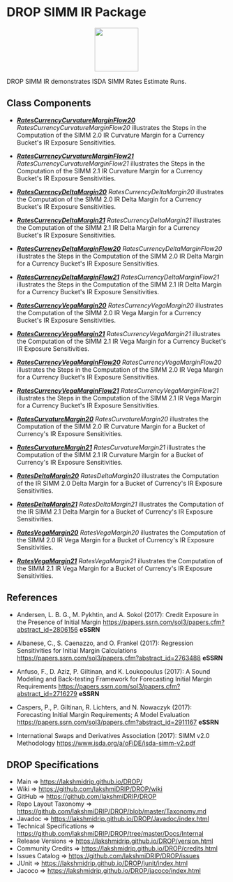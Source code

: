 # DROP SIMM IR Package

<p align="center"><img src="https://github.com/lakshmiDRIP/DROP/blob/master/DRIP_Logo.gif?raw=true" width="100"></p>

DROP SIMM IR demonstrates ISDA SIMM Rates Estimate Runs.


## Class Components

 * [***RatesCurrencyCurvatureMarginFlow20***](https://github.com/lakshmiDRIP/DROP/tree/master/src/main/java/org/drip/sample/simmir/RatesCurrencyCurvatureMarginFlow20.java)
 <i>RatesCurrencyCurvatureMarginFlow20</i> illustrates the Steps in the Computation of the SIMM 2.0 IR Curvature Margin for a Currency Bucket's IR Exposure Sensitivities.

 * [***RatesCurrencyCurvatureMarginFlow21***](https://github.com/lakshmiDRIP/DROP/tree/master/src/main/java/org/drip/sample/simmir/RatesCurrencyCurvatureMarginFlow21.java)
 <i>RatesCurrencyCurvatureMarginFlow21</i> illustrates the Steps in the Computation of the SIMM 2.1 IR Curvature Margin for a Currency Bucket's IR Exposure Sensitivities.

 * [***RatesCurrencyDeltaMargin20***](https://github.com/lakshmiDRIP/DROP/tree/master/src/main/java/org/drip/sample/simmir/RatesCurrencyDeltaMargin20.java)
 <i>RatesCurrencyDeltaMargin20</i> illustrates the Computation of the SIMM 2.0 IR Delta Margin for a Currency Bucket's IR Exposure Sensitivities.

 * [***RatesCurrencyDeltaMargin21***](https://github.com/lakshmiDRIP/DROP/tree/master/src/main/java/org/drip/sample/simmir/RatesCurrencyDeltaMargin21.java)
 <i>RatesCurrencyDeltaMargin21</i> illustrates the Computation of the SIMM 2.1 IR Delta Margin for a Currency Bucket's IR Exposure Sensitivities.

 * [***RatesCurrencyDeltaMarginFlow20***](https://github.com/lakshmiDRIP/DROP/tree/master/src/main/java/org/drip/sample/simmir/RatesCurrencyDeltaMarginFlow20.java)
 <i>RatesCurrencyDeltaMarginFlow20</i> illustrates the Steps in the Computation of the SIMM 2.0 IR Delta Margin for a Currency Bucket's IR Exposure Sensitivities.

 * [***RatesCurrencyDeltaMarginFlow21***](https://github.com/lakshmiDRIP/DROP/tree/master/src/main/java/org/drip/sample/simmir/RatesCurrencyDeltaMarginFlow21.java)
 <i>RatesCurrencyDeltaMarginFlow21</i> illustrates the Steps in the Computation of the SIMM 2.1 IR Delta Margin for a Currency Bucket's IR Exposure Sensitivities.

 * [***RatesCurrencyVegaMargin20***](https://github.com/lakshmiDRIP/DROP/tree/master/src/main/java/org/drip/sample/simmir/RatesCurrencyVegaMargin20.java)
 <i>RatesCurrencyVegaMargin20</i> illustrates the Computation of the SIMM 2.0 IR Vega Margin for a Currency Bucket's IR Exposure Sensitivities.

 * [***RatesCurrencyVegaMargin21***](https://github.com/lakshmiDRIP/DROP/tree/master/src/main/java/org/drip/sample/simmir/RatesCurrencyVegaMargin21.java)
 <i>RatesCurrencyVegaMargin21</i> illustrates the Computation of the SIMM 2.1 IR Vega Margin for a Currency Bucket's IR Exposure Sensitivities.

 * [***RatesCurrencyVegaMarginFlow20***](https://github.com/lakshmiDRIP/DROP/tree/master/src/main/java/org/drip/sample/simmir/RatesCurrencyVegaMarginFlow20.java)
 <i>RatesCurrencyVegaMarginFlow20</i> illustrates the Steps in the Computation of the SIMM 2.0 IR Vega Margin for a Currency Bucket's IR Exposure Sensitivities.

 * [***RatesCurrencyVegaMarginFlow21***](https://github.com/lakshmiDRIP/DROP/tree/master/src/main/java/org/drip/sample/simmir/RatesCurrencyVegaMarginFlow21.java)
 <i>RatesCurrencyVegaMarginFlow21</i> illustrates the Steps in the Computation of the SIMM 2.1 IR Vega Margin for a Currency Bucket's IR Exposure Sensitivities.

 * [***RatesCurvatureMargin20***](https://github.com/lakshmiDRIP/DROP/tree/master/src/main/java/org/drip/sample/simmir/RatesCurvatureMargin20.java)
 <i>RatesCurvatureMargin20</i> illustrates the Computation of the SIMM 2.0 IR Curvature Margin for a Bucket of Currency's IR Exposure Sensitivities.

 * [***RatesCurvatureMargin21***](https://github.com/lakshmiDRIP/DROP/tree/master/src/main/java/org/drip/sample/simmir/RatesCurvatureMargin21.java)
 <i>RatesCurvatureMargin21</i> illustrates the Computation of the SIMM 2.1 IR Curvature Margin for a Bucket of Currency's IR Exposure Sensitivities.

 * [***RatesDeltaMargin20***](https://github.com/lakshmiDRIP/DROP/tree/master/src/main/java/org/drip/sample/simmir/RatesDeltaMargin20.java)
 <i>RatesDeltaMargin20</i> illustrates the Computation of the IR SIMM 2.0 Delta Margin for a Bucket of Currency's IR Exposure Sensitivities.

 * [***RatesDeltaMargin21***](https://github.com/lakshmiDRIP/DROP/tree/master/src/main/java/org/drip/sample/simmir/RatesDeltaMargin21.java)
 <i>RatesDeltaMargin21</i> illustrates the Computation of the IR SIMM 2.1 Delta Margin for a Bucket of Currency's IR Exposure Sensitivities.

 * [***RatesVegaMargin20***](https://github.com/lakshmiDRIP/DROP/tree/master/src/main/java/org/drip/sample/simmir/RatesVegaMargin20.java)
 <i>RatesVegaMargin20</i> illustrates the Computation of the SIMM 2.0 IR Vega Margin for a Bucket of Currency's IR Exposure Sensitivities.

 * [***RatesVegaMargin21***](https://github.com/lakshmiDRIP/DROP/tree/master/src/main/java/org/drip/sample/simmir/RatesVegaMargin21.java)
 <i>RatesVegaMargin21</i> illustrates the Computation of the SIMM 2.1 IR Vega Margin for a Bucket of Currency's IR Exposure Sensitivities.


## References

 * Andersen, L. B. G., M. Pykhtin, and A. Sokol (2017): Credit Exposure in the Presence of Initial Margin https://papers.ssrn.com/sol3/papers.cfm?abstract_id=2806156 <b>eSSRN</b>

 * Albanese, C., S. Caenazzo, and O. Frankel (2017): Regression Sensitivities for Initial Margin Calculations https://papers.ssrn.com/sol3/papers.cfm?abstract_id=2763488 <b>eSSRN</b>

 * Anfuso, F., D. Aziz, P. Giltinan, and K. Loukopoulus (2017): A Sound Modeling and Back-testing Framework for Forecasting Initial Margin Requirements https://papers.ssrn.com/sol3/papers.cfm?abstract_id=2716279 <b>eSSRN</b>

 * Caspers, P., P. Giltinan, R. Lichters, and N. Nowaczyk (2017): Forecasting Initial Margin Requirements; A Model Evaluation https://papers.ssrn.com/sol3/papers.cfm?abstract_id=2911167 <b>eSSRN</b>

 * International Swaps and Derivatives Association (2017): SIMM v2.0 Methodology https://www.isda.org/a/oFiDE/isda-simm-v2.pdf


## DROP Specifications

 * Main                     => https://lakshmidrip.github.io/DROP/
 * Wiki                     => https://github.com/lakshmiDRIP/DROP/wiki
 * GitHub                   => https://github.com/lakshmiDRIP/DROP
 * Repo Layout Taxonomy     => https://github.com/lakshmiDRIP/DROP/blob/master/Taxonomy.md
 * Javadoc                  => https://lakshmidrip.github.io/DROP/Javadoc/index.html
 * Technical Specifications => https://github.com/lakshmiDRIP/DROP/tree/master/Docs/Internal
 * Release Versions         => https://lakshmidrip.github.io/DROP/version.html
 * Community Credits        => https://lakshmidrip.github.io/DROP/credits.html
 * Issues Catalog           => https://github.com/lakshmiDRIP/DROP/issues
 * JUnit                    => https://lakshmidrip.github.io/DROP/junit/index.html
 * Jacoco                   => https://lakshmidrip.github.io/DROP/jacoco/index.html
